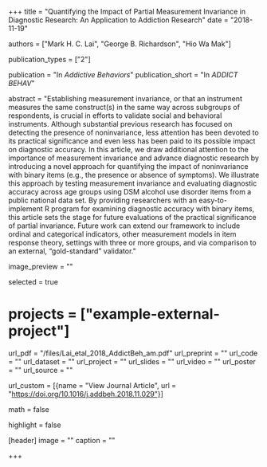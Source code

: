 +++
title = "Quantifying the Impact of Partial Measurement Invariance in Diagnostic Research: An Application to Addiction Research"
date = "2018-11-19"

authors = ["Mark H. C. Lai", "George B. Richardson", "Hio Wa Mak"]

publication_types = ["2"]

publication = "In *Addictive Behaviors*"
publication_short = "In *ADDICT BEHAV*"

abstract = "Establishing measurement invariance, or that an instrument measures the same construct(s) in the same way across subgroups of respondents, is crucial in efforts to validate social and behavioral instruments. Although substantial previous research has focused on detecting the presence of noninvariance, less attention has been devoted to its practical significance and even less has been paid to its possible impact on diagnostic accuracy. In this article, we draw additional attention to the importance of measurement invariance and advance diagnostic research by introducing a novel approach for quantifying the impact of noninvariance with binary items (e.g., the presence or absence of symptoms). We illustrate this approach by testing measurement invariance and evaluating diagnostic accuracy across age groups using DSM alcohol use disorder items from a public national data set. By providing researchers with an easy-to-implement R program for examining diagnostic accuracy with binary items, this article sets the stage for future evaluations of the practical significance of partial invariance. Future work can extend our framework to include ordinal and categorical indicators, other measurement models in item response theory, settings with three or more groups, and via comparison to an external, “gold-standard” validator."

image_preview = ""

selected = true

# projects = ["example-external-project"]

url_pdf = "/files/Lai_etal_2018_AddictBeh_am.pdf"
url_preprint = ""
url_code = ""
url_dataset = ""
url_project = ""
url_slides = ""
url_video = ""
url_poster = ""
url_source = ""

url_custom = [{name = "View Journal Article", url = "https://doi.org/10.1016/j.addbeh.2018.11.029"}]

math = false

highlight = false

[header]
image = ""
caption = ""

+++


